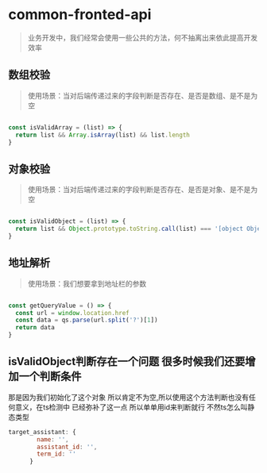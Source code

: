 # common-fronted-api

> 业务开发中，我们经常会使用一些公共的方法，何不抽离出来依此提高开发效率


## 数组校验

> 使用场景：当对后端传递过来的字段判断是否存在、是否是数组、是不是为空

```javascript

const isValidArray = (list) => {
  return list && Array.isArray(list) && list.length
}

```

## 对象校验

> 使用场景：当对后端传递过来的字段判断是否存在、是否是对象、是不是为空

```javascript

const isValidObject = (list) => {
  return list && Object.prototype.toString.call(list) === '[object Object]' && Object.keys(list).length
}

```

## 地址解析

> 使用场景：我们想要拿到地址栏的参数

```javascript

const getQueryValue = () => {
  const url = window.location.href
  const data = qs.parse(url.split('?')[1])
  return data
}

```


##  isValidObject判断存在一个问题 很多时候我们还要增加一个判断条件

那是因为我们初始化了这个对象 所以肯定不为空,所以使用这个方法判断也没有任何意义，在ts检测中  已经弥补了这一点  所以单单用id来判断就行
不然ts怎么叫静态类型

```javascript
target_assistant: {
        name: '',
        assistant_id: '',
        term_id: ''
      }

```